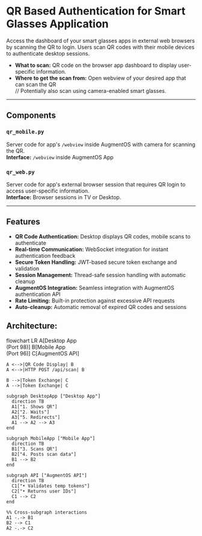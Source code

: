 # QR Based Authentication for Smart Glasses Application

Access the dashboard of your smart glasses apps in external web browsers by scanning the QR to login. Users scan QR codes with their mobile devices to authenticate desktop sessions.

- **What to scan:** QR code on the browser app dashboard to display user-specific information.
- **Where to get the scan from:** Open webview of your desired app that can scan the QR  
  // Potentially also scan using camera-enabled smart glasses.

---

## Components

### `qr_mobile.py`  
Server code for app's `/webview` inside AugmentOS with camera for scanning the QR.  
**Interface:** `/webview` inside AugmentOS App

### `qr_web.py`  
Server code for app's external browser session that requires QR login to access user-specific information.  
**Interface:** Browser sessions in TV or Desktop.

---

## Features

- **QR Code Authentication:** Desktop displays QR codes, mobile scans to authenticate
- **Real-time Communication:** WebSocket integration for instant authentication feedback
- **Secure Token Handling:** JWT-based secure token exchange and validation
- **Session Management:** Thread-safe session handling with automatic cleanup
- **AugmentOS Integration:** Seamless integration with AugmentOS authentication API
- **Rate Limiting:** Built-in protection against excessive API requests
- **Auto-cleanup:** Automatic removal of expired QR codes and sessions


## Architecture:

flowchart LR
    A[Desktop App<br>(Port 98)] 
    B[Mobile App<br>(Port 96)]
    C[AugmentOS API]

    A <-->|QR Code Display| B
    A <-->|HTTP POST /api/scan| B

    B -->|Token Exchange| C
    A -->|Token Exchange| C

    subgraph DesktopApp ["Desktop App"]
      direction TB
      A1["1. Shows QR"]
      A2["2. Waits"]
      A3["5. Redirects"]
      A1 --> A2 --> A3
    end

    subgraph MobileApp ["Mobile App"]
      direction TB
      B1["3. Scans QR"]
      B2["4. Posts scan data"]
      B1 --> B2
    end

    subgraph API ["AugmentOS API"]
      direction TB
      C1["• Validates temp tokens"]
      C2["• Returns user IDs"]
      C1 --> C2
    end

    %% Cross-subgraph interactions
    A1 -.-> B1
    B2 --> C1
    A2 -.-> C2

